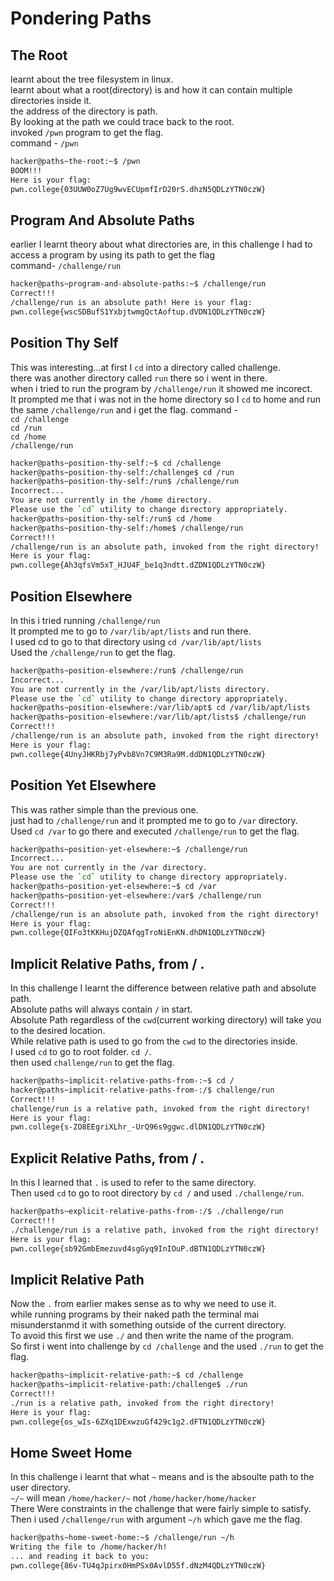 # Pondering Paths
## The Root
learnt about the tree filesystem in linux. <br>
learnt about what a root(directory) is and how it can contain multiple directories inside it. <br>
the address of the directory is path. <br>
By looking at the path we could trace back to the root. <br>
invoked `/pwn` program to get the flag. <br>
command - `/pwn` <br>
```bash
hacker@paths~the-root:~$ /pwn
BOOM!!!
Here is your flag:
pwn.college{03UUW0oZ7Ug9wvECUpmfIrD20rS.dhzN5QDLzYTN0czW}
```
## Program And Absolute Paths
earlier I learnt theory about what directories are, in this challenge I had to access a program by using its path to get the flag <br>
command- `/challenge/run`
```bash
hacker@paths~program-and-absolute-paths:~$ /challenge/run
Correct!!!
/challenge/run is an absolute path! Here is your flag:
pwn.college{wscSDBufS1YxbjtwmgQctAoftup.dVDN1QDLzYTN0czW}
```
## Position Thy Self
This was interesting...at first I `cd` into a directory called challenge. <br>
there was another directory called `run` there so i went in there. <br>
when i tried to run the program by `/challenge/run` it showed me incorect. <br>
It prompted me that i was not in the home directory so I `cd` to home and run the same `/challenge/run` and i get the flag.
command - <br> 
`cd /challenge` <br>
`cd /run`<br>
`cd /home`<br>
`/challenge/run`
```bash
hacker@paths~position-thy-self:~$ cd /challenge
hacker@paths~position-thy-self:/challenge$ cd /run
hacker@paths~position-thy-self:/run$ /challenge/run
Incorrect...
You are not currently in the /home directory.
Please use the `cd` utility to change directory appropriately.
hacker@paths~position-thy-self:/run$ cd /home
hacker@paths~position-thy-self:/home$ /challenge/run
Correct!!!
/challenge/run is an absolute path, invoked from the right directory!
Here is your flag:
pwn.college{Ah3qfsVm5xT_HJU4F_be1q3ndtt.dZDN1QDLzYTN0czW}
```
## Position Elsewhere
In this i tried running `/challenge/run`<br>
It prompted me to go to `/var/lib/apt/lists` and run there. <br>
I used cd to go to that directory using `cd /var/lib/apt/lists`<br>
Used the `/challenge/run` to get the flag.<br>
```bash
hacker@paths~position-elsewhere:/run$ /challenge/run
Incorrect...
You are not currently in the /var/lib/apt/lists directory.
Please use the `cd` utility to change directory appropriately.
hacker@paths~position-elsewhere:/var/lib/apt$ cd /var/lib/apt/lists
hacker@paths~position-elsewhere:/var/lib/apt/lists$ /challenge/run
Correct!!!
/challenge/run is an absolute path, invoked from the right directory!
Here is your flag:
pwn.college{4UnyJHKRbj7yPvb8Vn7C9M3Ra9M.ddDN1QDLzYTN0czW}
```
## Position Yet Elsewhere
This was rather simple than the previous one. <br>
just had to `/challenge/run` and it prompted me to go to `/var` directory. <br>
Used `cd /var` to go there and executed `/challenge/run` to get the flag. <br>
```bash
hacker@paths~position-yet-elsewhere:~$ /challenge/run
Incorrect...
You are not currently in the /var directory.
Please use the `cd` utility to change directory appropriately.
hacker@paths~position-yet-elsewhere:~$ cd /var
hacker@paths~position-yet-elsewhere:/var$ /challenge/run
Correct!!!
/challenge/run is an absolute path, invoked from the right directory!
Here is your flag:
pwn.college{QIFo3tKKHujDZQAfqgTroNiEnKN.dhDN1QDLzYTN0czW}
```
## Implicit Relative Paths, from / .
In this challenge I learnt the difference between relative path and absolute path. <br>
Absolute paths will always contain `/` in start.<br>
Absolute Path regardless of the `cwd`(current working directory) will take you to the desired location.<br>
While relative path is used to go from the `cwd` to the directories inside. <br>
I used `cd` to go to root folder. `cd /`. <br>
then used `challenge/run` to get the flag. <br>
```bash
hacker@paths~implicit-relative-paths-from-:~$ cd /
hacker@paths~implicit-relative-paths-from-:/$ challenge/run
Correct!!!
challenge/run is a relative path, invoked from the right directory!
Here is your flag:
pwn.college{s-ZO8EEgriXLhr_-UrQ96s9ggwc.dlDN1QDLzYTN0czW}
```
## Explicit Relative Paths, from / .
In this I learned that `.` is used to refer to the same directory.<br>
Then used `cd` to go to root directory by `cd /` and used `./challenge/run`.<br>
```bash
hacker@paths~explicit-relative-paths-from-:/$ ./challenge/run
Correct!!!
./challenge/run is a relative path, invoked from the right directory!
Here is your flag:
pwn.college{sb92GmbEmezuvd4sgGyq9InIOuP.dBTN1QDLzYTN0czW}
```
## Implicit Relative Path
Now the `.` from earlier makes sense as to why we need to use it. <br>
while running programs by their naked path the terminal mai misunderstanmd it with something outside of the current directory.<br>
To avoid this first we use `./` and then write the name of the program.<br>
So first i went into challenge by `cd /challenge` and the used `./run` to get the flag.<br>
```bash
hacker@paths~implicit-relative-path:~$ cd /challenge
hacker@paths~implicit-relative-path:/challenge$ ./run
Correct!!!
./run is a relative path, invoked from the right directory!
Here is your flag:
pwn.college{os_wIs-6ZXq1DExwzuGf429c1g2.dFTN1QDLzYTN0czW}
```
## Home Sweet Home
In this challenge i learnt that what `~` means and is the absoulte path to the user directory.<br>
`~/~` will mean `/home/hacker/~` not `/home/hacker/home/hacker`<br>
There Were constraints in the challenge that were fairly simple to satisfy. <br>
Then i used `/challenge/run` with argument `~/h` which gave me the flag.<br>
```bash
hacker@paths~home-sweet-home:~$ /challenge/run ~/h
Writing the file to /home/hacker/h!
... and reading it back to you:
pwn.college{86v-TU4qJpirx0HmPSx0AvlD55f.dNzM4QDLzYTN0czW}
```
